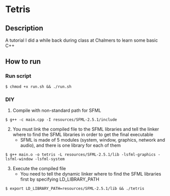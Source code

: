 # Tetris

## Description
A tutorial I did a while back during class at Chalmers to learn some basic C++

## How to run
### Run script
```
$ chmod +x run.sh && ./run.sh
```

### DIY
1. Compile with non-standard path for SFML
```
$ g++ -c main.cpp -I resources/SFML-2.5.1/include
```

2. You must link the compiled file to the SFML libraries and tell the linker where to find the SFML libraries in order to get the final executable
   - SFML is made of 5 modules (system, window, graphics, network and audio), and there is one library for each of them
```
$ g++ main.o -o tetris -L resources/SFML-2.5.1/lib -lsfml-graphics -lsfml-window -lsfml-system
```

3. Execute the compiled file
   - You need to tell the dynamic linker where to find the SFML libraries first by specifying LD_LIBRARY_PATH
```
$ export LD_LIBRARY_PATH=resources/SFML-2.5.1/lib && ./tetris
```
